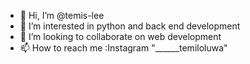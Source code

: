 - 👋 Hi, I’m @temis-lee
- 👀 I’m interested in python and back end development
- 💞️ I’m looking to collaborate on web development
- 📫 How to reach me :Instagram "______temiloluwa"

<!---
temis-lee/temis-lee is a ✨ special ✨ repository because its `README.md` (this file) appears on your GitHub profile.
You can click the Preview link to take a look at your changes.
--->
